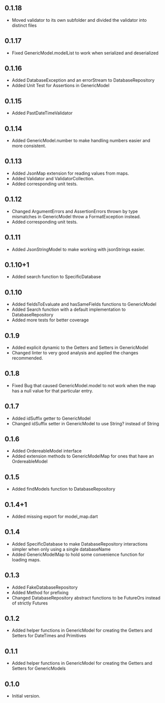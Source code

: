 ## 0.1.18

- Moved validator to its own subfolder and divided the validator into distinct files

## 0.1.17

- Fixed GenericModel.modelList to work when serialized and deserialized

## 0.1.16

- Added DatabaseException and an errorStream to DatabaseRepository
- Added Unit Test for Assertions in GenericModel

## 0.1.15

- Added PastDateTimeValidator

## 0.1.14

- Added GenericModel.number to make handling numbers easier and more consistent.

## 0.1.13

- Added JsonMap extension for reading values from maps.
- Added Validator and ValidatorCollection.
- Added corresponding unit tests.

## 0.1.12

- Changed ArgumentErrors and AssertionErrors thrown by type mismatches in GenericModel throw a FormatException instead.
- Added corresponding unit tests.

## 0.1.11

- Added JsonStringModel to make working with jsonStrings easier.

## 0.1.10+1

- Added search function to SpecificDatabase

## 0.1.10

- Added fieldsToEvaluate and hasSameFields functions to GenericModel
- Added Search function with a default implementation to DatabaseRepository
- Added more tests for better coverage

## 0.1.9

- Added explicit dynamic to the Getters and Setters in GenericModel
- Changed linter to very good analysis and applied the changes recommended.

## 0.1.8

- Fixed Bug that caused GenericModel.model to not work when the map has a null value for that particular entry.

## 0.1.7

- Added idSuffix getter to GenericModel
- Changed idSuffix setter in GenericModel to use String? instead of String 

## 0.1.6

- Added OrdereableModel interface
- Added extension methods to GenericModelMap for ones that have an OrdereableModel

## 0.1.5

- Added findModels function to DatabaseRepository

## 0.1.4+1

- Added missing export for model_map.dart

## 0.1.4

- Added SpecificDatabase to make DatabaseRepository interactions simpler when only using a single databaseName
- Added GenericModelMap to hold some convenience function for loading maps.

## 0.1.3

- Added FakeDatabaseRepository
- Added Method for prefixing
- Changed DatabaseRepository abstract functions to be FutureOrs instead of strictly Futures

## 0.1.2

- Added helper functions in GenericModel for creating the Getters and Setters for DateTimes and Primitives

## 0.1.1

- Added helper functions in GenericModel for creating the Getters and Setters for GenericModels

## 0.1.0

- Initial version.
